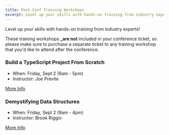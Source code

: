 ```yaml
---
title: Post-Conf Training Workshops
excerpt: Level up your skills with hands-on training from industry experts!
---
```

Level up your skills with hands-on training from industry experts! 

These training workshops **_are not** included in your conference ticket, so please make sure to purchase a separate ticket to any training workshop that you'd like to attend after the conference.

### Build a TypeScript Project From Scratch

* When: Friday, Sept 2 (9am - 5pm)
* Instructor: Joe Previte

<span class="cta secondary"><a href="/trainings/typescript" aria-label="More info about Build a TypeScript Project From Scratch">More Info</a></span>

### Demystifying Data Structures

* When: Friday, Sept 2 (9am - 4pm)
* Instructor: Brook Riggio

<span class="cta secondary"><a href="/trainings/data-structures" aria-label="More info about Demystifying Data Structures">More Info</a></span>
